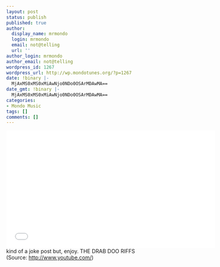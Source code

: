 ```yaml
---
layout: post
status: publish
published: true
author:
  display_name: mrmondo
  login: mrmondo
  email: not@telling
  url: ''
author_login: mrmondo
author_email: not@telling
wordpress_id: 1267
wordpress_url: http://wp.mondotunes.org/?p=1267
date: !binary |-
  MjAxMS0xMS0xMiAwNjo0NDo0OSArMDAwMA==
date_gmt: !binary |-
  MjAxMS0xMS0xMiAwNjo0NDo0OSArMDAwMA==
categories:
- Mondo Music
tags: []
comments: []
---
```

<iframe width="560" height="315" src="//www.youtube.com/embed/o4iDorCpxyo" frameborder="0"> </iframe>
kind of a joke post but, enjoy.
THE DRAB DOO RIFFS
<div class="attribution">(<span>Source:</span> <a href="http://www.youtube.com/">http://www.youtube.com/</a>)</div>
